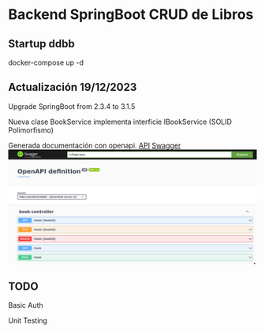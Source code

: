 # Backend SpringBoot CRUD de Libros

## Startup ddbb
  docker-compose up -d

##  Actualización 19/12/2023
  Upgrade SpringBoot from 2.3.4 to 3.1.5

  Nueva clase BookService implementa interficie IBookService (SOLID Polimorfismo)

  Generada documentación con openapi.
  [API](http://localhost:8080/v3/api-docs)
  [Swagger](http://localhost:8080/swagger-ui/index.html#/)
  ![Screenshot](swagger.png)

## TODO
  Basic Auth

  Unit Testing
